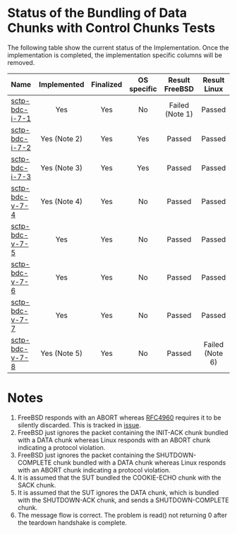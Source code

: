 # Status of the Bundling of Data Chunks with Control Chunks Tests

The following table show the current status of the Implementation. Once the implementation is completed, the implementation specific columns will be removed.

| Name                                | Implemented | Finalized | OS specific | Result FreeBSD | Result Linux   |
|:------------------------------------|:-----------:|:---------:|:-----------:|:--------------:|:--------------:|
|[sctp-bdc-i-7-1](sctp-bdc-i-7-1.pkt) | Yes         | Yes       | No          | Failed (Note 1)| Passed         |
|[sctp-bdc-i-7-2](sctp-bdc-i-7-2.pkt) | Yes (Note 2)| Yes       | Yes         | Passed         | Passed         |
|[sctp-bdc-i-7-3](sctp-bdc-i-7-3.pkt) | Yes (Note 3)| Yes       | Yes         | Passed         | Passed         |
|[sctp-bdc-v-7-4](sctp-bdc-v-7-4.pkt) | Yes (Note 4)| Yes       | No          | Passed         | Passed         |
|[sctp-bdc-v-7-5](sctp-bdc-v-7-5.pkt) | Yes         | Yes       | No          | Passed         | Passed         |
|[sctp-bdc-v-7-6](sctp-bdc-v-7-6.pkt) | Yes         | Yes       | No          | Passed         | Passed         |
|[sctp-bdc-v-7-7](sctp-bdc-v-7-7.pkt) | Yes         | Yes       | No          | Passed         | Passed         |
|[sctp-bdc-v-7-8](sctp-bdc-v-7-8.pkt) | Yes (Note 5)| Yes       | No          | Passed         | Failed (Note 6)|

# Notes
1. FreeBSD responds with an ABORT whereas [RFC4960]( https://tools.ietf.org/html/rfc4960#section-11.3) requires it to be silently discarded. This is tracked in [issue](https://github.com/sctplab/SCTP_NKE_Yosemite/issues/4).
2. FreeBSD just ignores the packet containing the INIT-ACK chunk bundled with a DATA chunk whereas Linux responds with an ABORT chunk indicating a protocol violation.
3. FreeBSD just ignores the packet containing the SHUTDOWN-COMPLETE chunk bundled with a DATA chunk whereas Linux responds with an ABORT chunk indicating a protocol violation.
4. It is assumed that the SUT bundled the COOKIE-ECHO chunk with the SACK chunk.
5. It is assumed that the SUT ignores the DATA chunk, which is bundled with the SHUTDOWN-ACK chunk, and sends a SHUTDOWN-COMPLETE chunk.
6. The message flow is correct. The problem is read() not returning 0 after the teardown handshake is complete.
